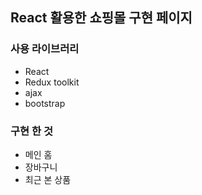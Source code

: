 ## React 활용한 쇼핑몰 구현 페이지

### 사용 라이브러리

- React
- Redux toolkit
- ajax
- bootstrap

### 구현 한 것

- 메인 홈
- 장바구니
- 최근 본 상품
